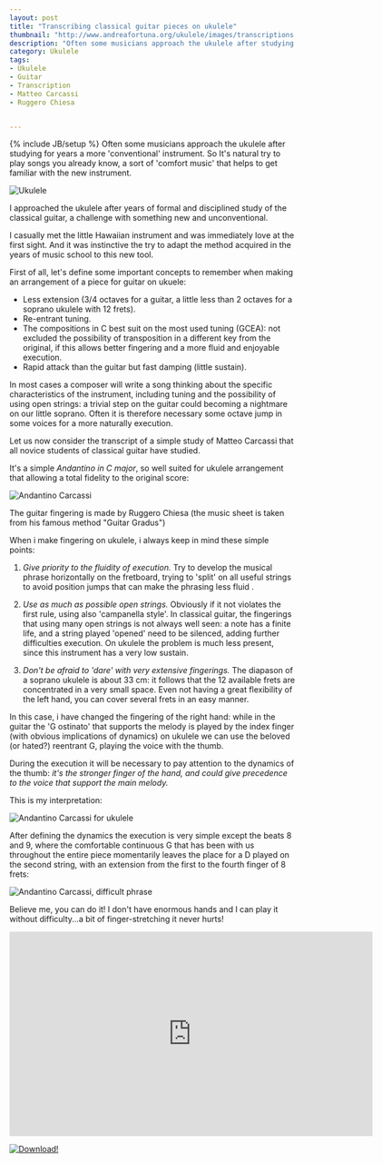 ```yaml
---
layout: post
title: "Transcribing classical guitar pieces on ukulele"
thumbnail: "http://www.andreafortuna.org/ukulele/images/transcriptions.jpg"
description: "Often some musicians approach the ukulele after studying for years a more 'conventional' instrument. So It's natural try to play songs you already know, a sort of 'comfort music' that helps to get familiar with the new instrument."
category: Ukulele
tags: 
- Ukulele
- Guitar
- Transcription
- Matteo Carcassi
- Ruggero Chiesa


---
```

{% include JB/setup %}
Often some musicians approach the ukulele after studying for years a more 'conventional' instrument.
So It's natural try to play songs you already know, a sort of 'comfort music' that helps to get familiar with the new instrument.

![Ukulele](http://www.andreafortuna.org/ukulele/images/transcriptions.jpg)
<!-- more -->

I approached the ukulele after years of formal  and disciplined study of the classical guitar, a challenge with something new and unconventional.

I casually met the little Hawaiian instrument and was immediately love at the first sight.
And it was instinctive the try to adapt the method acquired in the years of music school to this new tool.

First of all, let's define some important concepts to remember when making an arrangement of a piece for guitar on ukuele:

- Less extension (3/4 octaves for a guitar, a little less than 2 octaves for a soprano ukulele with 12 frets).
- Re-entrant tuning.
- The compositions in C best suit on the most used tuning (GCEA): not excluded the possibility of transposition in a different key from the original, if this allows better fingering and a more fluid and enjoyable execution.
- Rapid attack than the guitar but fast damping (little sustain).


In most cases a composer will write a song thinking about the specific characteristics of the instrument, including tuning and the possibility of using open strings: a trivial step on the guitar could becoming a nightmare on our little soprano.
Often it is therefore necessary some octave jump in some voices for a more naturally execution.


Let us now consider the transcript of a simple study of Matteo Carcassi that all novice  students of classical guitar have studied.

It's a simple *Andantino in C major*, so well suited for ukulele arrangement that allowing a total fidelity to the original score:

![Andantino Carcassi](http://www.andreafortuna.org/ukulele/images/AndantinoCarcassi1.png)


The guitar  fingering  is made by Ruggero Chiesa (the music sheet is taken from his famous method "Guitar Gradus")

When i make fingering on ukulele, i always keep in mind these simple points:

1. *Give priority to the fluidity of execution.*
Try to develop the musical phrase horizontally on the fretboard, trying to 'split' on all useful strings  to avoid position jumps that can make the phrasing less fluid .

2. *Use as much as possible open strings.*
Obviously if it not violates the first rule, using also 'campanella style'.
In classical guitar, the fingerings that using many open strings is not always well seen: a note has a finite life, and a string played 'opened' need to be silenced, adding further difficulties execution.
On ukulele the problem is much less present, since this instrument has a very low sustain.

3. *Don't be afraid to 'dare' with very extensive fingerings.*
The diapason of a soprano ukulele is about 33 cm: it follows that the 12 available frets are concentrated in a very small space. Even not having a great flexibility of the left hand, you can cover several frets in an easy manner.


In this case, i have changed the fingering of the right hand: while in the guitar the 'G  ostinato'  that supports the melody is played by the index finger (with obvious implications of dynamics) on ukulele we can use the beloved (or hated?) reentrant G,  playing the voice with the thumb.

During the execution it will be necessary to pay attention to the dynamics of the thumb: _it's  the stronger finger of the hand, and could give precedence to the voice that support the main melody._

This is my interpretation:

![Andantino Carcassi for ukulele](http://www.andreafortuna.org/ukulele/images/AndantinoCarcassi2.png)

After defining the dynamics the execution is very simple except the beats 8 and 9, where the comfortable continuous G that has been with us throughout the entire  piece momentarily leaves the place for a D played on the second string, with an extension from the first to the fourth finger of 8 frets:

![Andantino Carcassi, difficult phrase](http://www.andreafortuna.org/ukulele/images/AndantinoCarcassi3.png)

Believe me, you can do it! I don't have enormous hands and I can play it without difficulty...a bit of finger-stretching it never hurts!

<iframe width="640" height="360" src="https://www.youtube.com/embed/oaiJPxOzb0Y" frameborder="0" allowfullscreen></iframe>

[![Download!](http://www.andreafortuna.org/images/Download-PDF-Button.png)](http://www.andreafortuna.org/ukulele/files/Matteo_Carcassi_Andantino_in_C.pdf)






